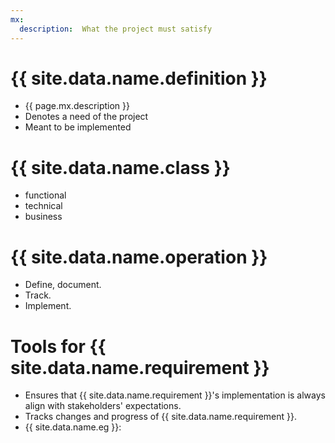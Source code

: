 ```yaml
---
mx:
  description:  What the project must satisfy
---
```




# {{ site.data.name.definition }}
- {{ page.mx.description }}
- Denotes a need of the project
- Meant to be implemented

# {{ site.data.name.class }}
- functional
- technical
- business

# {{ site.data.name.operation }}
- Define, document.
- Track.
- Implement.

# Tools for {{ site.data.name.requirement }}
- Ensures that {{ site.data.name.requirement }}'s implementation is always align with stakeholders' expectations.
- Tracks changes and progress of {{ site.data.name.requirement }}. 
- {{ site.data.name.eg }}:

